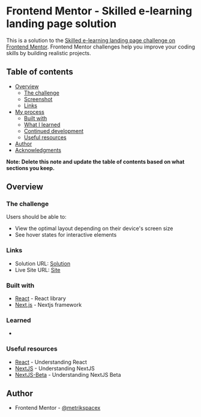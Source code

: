 # Frontend Mentor - Skilled e-learning landing page solution

This is a solution to the
[Skilled e-learning landing page challenge on Frontend Mentor](https://www.frontendmentor.io/challenges/skilled-elearning-landing-page-S1ObDrZ8q).
Frontend Mentor challenges help you improve your coding skills by building
realistic projects.

## Table of contents

- [Overview](#overview)
  - [The challenge](#the-challenge)
  - [Screenshot](#screenshot)
  - [Links](#links)
- [My process](#my-process)
  - [Built with](#built-with)
  - [What I learned](#what-i-learned)
  - [Continued development](#continued-development)
  - [Useful resources](#useful-resources)
- [Author](#author)
- [Acknowledgments](#acknowledgments)

**Note: Delete this note and update the table of contents based on what sections
you keep.**

## Overview

### The challenge

Users should be able to:

- View the optimal layout depending on their device's screen size
- See hover states for interactive elements

### Links

- Solution URL:
  [Solution](https://github.com/metrikspacex/skilled-elearning-landing-page/)
- Live Site URL:
  [Site](https://metrikspacex.github.io/skilled-elearning-landing-page/)

### Built with

- [React](https://react.dev/) - React library
- [Next.js](https://nextjs.org/) - Nextjs framework

### Learned

-

### Useful resources

- [React](https://react.dev/) - Understanding React
- [NextJS](https://nextjs.org/) - Understanding NextJS
- [NextJS-Beta](https://beta.nextjs.org/docs) - Understanding NextJS Beta

## Author

- Frontend Mentor -
  [@metrikspacex](https://www.frontendmentor.io/profile/metrikspacex)
